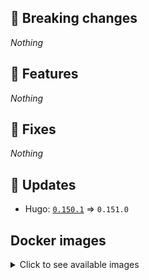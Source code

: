 ## :loudspeaker: Breaking changes

*Nothing*


## :tada: Features

*Nothing*


## :bug: Fixes

*Nothing*


## :heartbeat: Updates

* Hugo: [`0.150.1`](https://github.com/floryn90/docker-hugo/releases/tag/0.150.1) => `0.151.0`


## Docker images

<details>
<summary>Click to see available images</summary>

This release is available from Docker Hub as project `floryn90/hugo` with the following tags:

| Alias tags                   | Version specific tags                      |
| ---------------------------- | ------------------------------------------ |
| `busybox`, `latest`          | `0.151.0-busybox`, `0.151.0`                     |
| `busybox-ci`, `ci`           | `0.151.0-busybox-ci`, `0.151.0-ci`               |
| `busybox-onbuild`, `onbuild` | `0.151.0-busybox-onbuild`, `0.151.0-onbuild`     |
| `alpine`                     | `0.151.0-alpine`                              |
| `alpine-ci`                  | `0.151.0-alpine-ci`                           |
| `alpine-onbuild`             | `0.151.0-alpine-onbuild`                      |
| `asciidoctor`                | `0.151.0-asciidoctor`                         |
| `asciidoctor-ci`             | `0.151.0-asciidoctor-ci`                      |
| `asciidoctor-onbuild`        | `0.151.0-asciidoctor-onbuild`                 |
| `pandoc`                     | `0.151.0-pandoc`                              |
| `pandoc-ci`                  | `0.151.0-pandoc-ci`                           |
| `pandoc-onbuild`             | `0.151.0-pandoc-onbuild`                      |
| `ext-alpine`                 | `0.151.0-ext-alpine`                          |
| `ext-alpine-ci`              | `0.151.0-ext-alpine-ci`                       |
| `ext-alpine-onbuild`         | `0.151.0-ext-alpine-onbuild`                  |
| `ext-asciidoctor`            | `0.151.0-ext-asciidoctor`                     |
| `ext-asciidoctor-ci`         | `0.151.0-ext-asciidoctor-ci`                  |
| `ext-asciidoctor-onbuild`    | `0.151.0-ext-asciidoctor-onbuild`             |
| `ext-pandoc`                 | `0.151.0-ext-pandoc`                          |
| `ext-pandoc-ci`              | `0.151.0-ext-pandoc-ci`                       |
| `ext-pandoc-onbuild`         | `0.151.0-ext-pandoc-onbuild`                  |
| `debian`                     | `0.151.0-debian`                              |
| `debian-ci`                  | `0.151.0-debian-ci`                           |
| `debian-onbuild`             | `0.151.0-debian-onbuild`                      |
| `ext-debian`, `ext`, `latest-ext` | `0.151.0-ext-debian`, `0.151.0-ext`         |
| `ext-debian-ci`, `ext-ci`    | `0.151.0-ext-debian-ci`, `0.151.0-ext-ci`        |
| `ext-debian-onbuild`, `ext-onbuild` | `0.151.0-ext-debian-onbuild`, `0.151.0-ext-onbuild` |
| `ubuntu`                     | `0.151.0-ubuntu`                            |
| `ubuntu-ci`                  | `0.151.0-ubuntu-ci`                         |
| `ubuntu-onbuild`             | `0.151.0-ubuntu-onbuild`                    |
| `ext-ubuntu`                 | `0.151.0-ext-ubuntu`                        |
| `ext-ubuntu-ci`              | `0.151.0-ext-ubuntu-ci`                     |
| `ext-ubuntu-onbuild`         | `0.151.0-ext-ubuntu-onbuild`                |
</details>